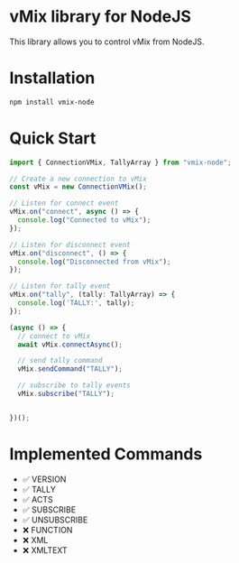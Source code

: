 # vMix library for NodeJS

This library allows you to control vMix from NodeJS.

# Installation

```bash
npm install vmix-node
```

# Quick Start

```typescript
import { ConnectionVMix, TallyArray } from "vmix-node";

// Create a new connection to vMix
const vMix = new ConnectionVMix();

// Listen for connect event
vMix.on("connect", async () => {
  console.log("Connected to vMix");
});

// Listen for disconnect event
vMix.on("disconnect", () => {
  console.log("Disconnected from vMix");
});

// Listen for tally event
vMix.on("tally", (tally: TallyArray) => {
  console.log('TALLY:', tally);
});

(async () => {
  // connect to vMix
  await vMix.connectAsync();

  // send tally command
  vMix.sendCommand("TALLY");

  // subscribe to tally events
  vMix.subscribe("TALLY");


})();
```

# Implemented Commands

- ✅ VERSION
- ✅ TALLY
- ✅ ACTS
- ✅ SUBSCRIBE
- ✅ UNSUBSCRIBE
- ❌ FUNCTION
- ❌ XML
- ❌ XMLTEXT

